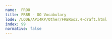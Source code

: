 ```yaml
---
name:  FROO
title: FRBR - OO Vocabulary 
lode: /LODE/API4KP/Other/FRBRoo2.4-draft.html
index: 99
normative: false
---
```

